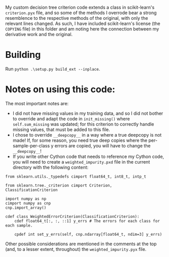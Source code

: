 
My custom decision tree criterion code extends a class in scikit-learn's
`criterion.pyx` file, and so some of the methods I overrode bear a strong
resemblence to the respective methods of the original, with only the relevant
lines changed. As such, I have included scikit-learn's license
(the `COPYING` file) in this folder and am noting here the connection between my
derivative work and the original.

# Building

Run `python .\setup.py build_ext --inplace`.

# Notes on using this code:

The most important notes are:

- I did not have missing values in my training data, and so I did not bother
  to override and adapt the code in `init_missing()` where `self.sum_missing` was 
  updated; for this criterion to correctly handle missing values, that must
  be added to this file.
- I chose to override `__deepcopy__` in a way where a true deepcopy is not made!
  If, for some reason, you need true deep copies where the per-sample-per-class
  y errors are copied, you will have to change the `__deepcopy__`!
- If you write other Cython code that needs to reference my Cython code,
you will need to create a `weighted_impurity.pxd` file in the current directory
with the following content:
```
from sklearn.utils._typedefs cimport float64_t, int8_t, intp_t

from sklearn.tree._criterion cimport Criterion, ClassificationCriterion

import numpy as np
cimport numpy as cnp
cnp.import_array()

cdef class WeightedErrorCriterion(ClassificationCriterion):
    cdef float64_t[:, :, ::1] y_errs # The errors for each class for each sample.
    
    cpdef int set_y_errs(self, cnp.ndarray[float64_t, ndim=3] y_errs)
```

Other possible considerations are mentioned in the comments at the top
(and, to a lesser extent, throughout) the `weighted_impurity.pyx` file.